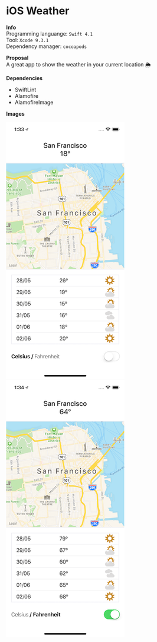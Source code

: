 # iOS Weather

**Info**  
Programming languange: `Swift 4.1`  
Tool: `Xcode 9.3.1`  
Dependency manager: `cocoapods`

**Proposal**  
A great app to show the weather in your current location 🌦

**Dependencies**  
- SwiftLint  
- Alamofire  
- AlamofireImage

**Images**  

![Image](Docs/Images/screenshots/01.png)
![Image](Docs/Images/screenshots/02.png)